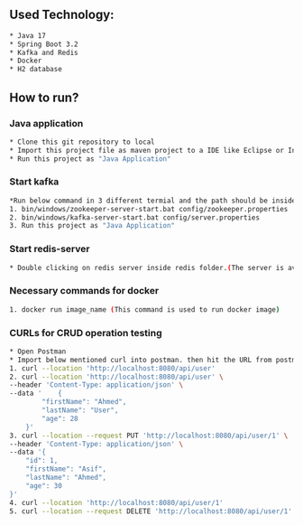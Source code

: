 ## Used Technology:
```bash
* Java 17
* Spring Boot 3.2
* Kafka and Redis
* Docker
* H2 database
```

## How to run?
### Java application
```bash
* Clone this git repository to local
* Import this project file as maven project to a IDE like Eclipse or Intellij Idea.
* Run this project as "Java Application"
```

### Start kafka
```bash
*Run below command in 3 different termial and the path should be inside kafka folder where all kafka files are present
1. bin/windows/zookeeper-server-start.bat config/zookeeper.properties
2. bin/windows/kafka-server-start.bat config/server.properties
3. Run this project as "Java Application"
```

### Start redis-server
```bash
* Double clicking on redis server inside redis folder.(The server is available in online)
```

### Necessary commands for docker
```bash
1. docker run image_name (This command is used to run docker image)
```

### CURLs for CRUD operation testing
```bash
* Open Postman
* Import below mentioned curl into postman. then hit the URL from postman.
1. curl --location 'http://localhost:8080/api/user'
2. curl --location 'http://localhost:8080/api/user' \
--header 'Content-Type: application/json' \
--data '    {
        "firstName": "Ahmed",
        "lastName": "User",
        "age": 28
    }'
3. curl --location --request PUT 'http://localhost:8080/api/user/1' \
--header 'Content-Type: application/json' \
--data '{
    "id": 1,
    "firstName": "Asif",
    "lastName": "Ahmed",
    "age": 30
}'
4. curl --location 'http://localhost:8080/api/user/1'
5. curl --location --request DELETE 'http://localhost:8080/api/user/1'
```
